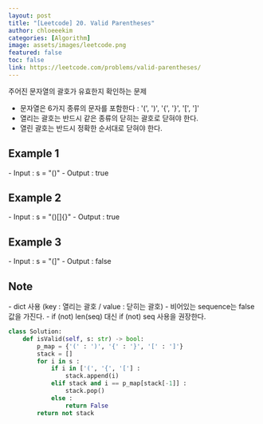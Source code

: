 ```yaml
---
layout: post
title: "[Leetcode] 20. Valid Parentheses"
author: chloeeekim
categories: [Algorithm]
image: assets/images/leetcode.png
featured: false
toc: false
link: https://leetcode.com/problems/valid-parentheses/
---
```


주어진 문자열의 괄호가 유효한지 확인하는 문제
- 문자열은 6가지 종류의 문자를 포함한다 : '(', ')', '{', '}', '[', ']'
- 열리는 괄호는 반드시 같은 종류의 닫히는 괄호로 닫혀야 한다.
- 열린 괄호는 반드시 정확한 순서대로 닫혀야 한다.

<h2>Example 1</h2>
- Input : s = "()"
- Output : true

<h2>Example 2</h2>
- Input : s = "()[]{}"
- Output : true

<h2>Example 3</h2>
- Input : s = "(]"
- Output : false

<h2>Note</h2>
- dict 사용 (key : 열리는 괄호 / value : 닫히는 괄호)
- 비어있는 sequence는 false 값을 가진다.
- if (not) len(seq) 대신 if (not) seq 사용을 권장한다.

```python
class Solution:
    def isValid(self, s: str) -> bool:
        p_map = {'(' : ')', '{' : '}', '[' : ']'}
        stack = []
        for i in s :
            if i in ['(', '{', '['] :
                stack.append(i)
            elif stack and i == p_map[stack[-1]] :
                stack.pop()
            else :
                return False
        return not stack
```
